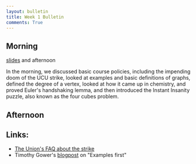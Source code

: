 ```yaml
---
layout: bulletin
title: Week 1 Bulletin
comments: True
---
```



Morning
----
[slides](../Slides/Lecture1.html) and afternoon

In the morning, we discussed basic course policies, including the impending doom of the UCU strike, looked at examples and basic definitions of graphs, defined the degree of a vertex, looked at how it came up in chemistry, and proved Euler's handshaking lemma, and then introduced the Instant Insanity puzzle, also known as the four cubes problem.

Afternoon
----




Links:
----
- [The Union's FAQ about the strike](https://www.ucu.org.uk/uss-action-faqs)
- Timothy Gower's [blogpost](https://gowers.wordpress.com/2007/10/19/my-favourite-pedagogical-principle-examples-first/) on "Examples first"
 
